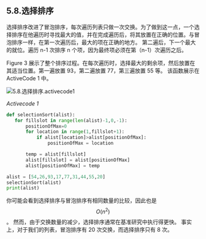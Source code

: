 ## 5.8.选择排序

选择排序改进了冒泡排序，每次遍历列表只做一次交换。为了做到这一点，一个选择排序在他遍历时寻找最大的值，并在完成遍历后，将其放置在正确的位置。与冒泡排序一样，在第一次遍历后，最大的项在正确的地方。 第二遍后，下一个最大的就位。遍历 n-1 次排序 n 个项，因为最终项必须在第（n-1）次遍历之后。

Figure 3 展示了整个排序过程。在每次遍历时，选择最大的剩余项，然后放置在其适当位置。第一遍放置 93，第二遍放置 77，第三遍放置 55 等。 该函数展示在 ActiveCode 1 中。

![5.8.选择排序.activecode1](assets/5.8.%E9%80%89%E6%8B%A9%E6%8E%92%E5%BA%8F.activecode1.png)

*Activecode 1*

```py
def selectionSort(alist):
   for fillslot in range(len(alist)-1,0,-1):
       positionOfMax=0
       for location in range(1,fillslot+1):
           if alist[location]>alist[positionOfMax]:
               positionOfMax = location

       temp = alist[fillslot]
       alist[fillslot] = alist[positionOfMax]
       alist[positionOfMax] = temp

alist = [54,26,93,17,77,31,44,55,20]
selectionSort(alist)
print(alist)

```

你可能会看到选择排序与冒泡排序有相同数量的比较，因此也是 $$O(n^2)$$。 然而，由于交换数量的减少，选择排序通常在基准研究中执行得更快。 事实上，对于我们的列表，冒泡排序有 20 次交换，而选择排序只有 8 次。

